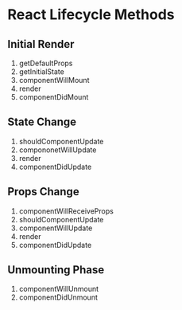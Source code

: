 # React Lifecycle Methods

## Initial Render

1. getDefaultProps
1. getInitialState
1. componentWillMount
1. render
1. componentDidMount

## State Change

1. shouldComponentUpdate
1. compononetWillUpdate
1. render
1. componentDidUpdate

## Props Change

1. componentWillReceiveProps
1. shouldComponentUpdate
1. componentWillUpdate
1. render
1. componentDidUpdate

## Unmounting Phase

1. componentWillUnmount
1. componentDidUnmount